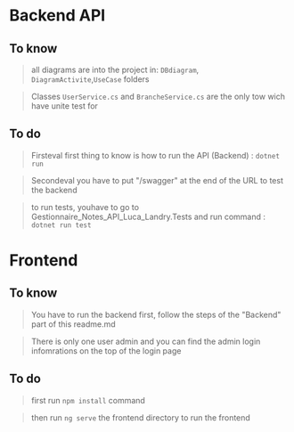 # Backend API

## To know

> all diagrams are into the project in:
>`DBdiagram`, `DiagramActivite`,`UseCase` folders

>Classes `UserService.cs` and `BrancheService.cs` are the only tow wich have unite test for

## To do

>Firsteval first thing to know is how to run the API (Backend) :
`dotnet run`


>Secondeval you have to put "/swagger" at the end of the URL to test the backend

>to run tests, youhave to go to Gestionnaire_Notes_API_Luca_Landry.Tests and run command : `dotnet run test`

# Frontend

## To know

>You have to run the backend first, follow the steps of the "Backend" part of this readme.md

>There is only one user admin and you can find the admin login infomrations on the top of the login page

## To do

>first run `npm install` command

>then run `ng serve` the frontend directory to run the frontend 
